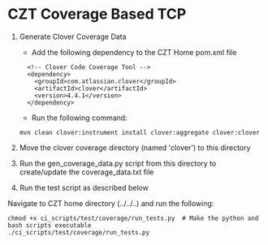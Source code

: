 # CZT Coverage Based TCP 

1) Generate Clover Coverage Data
    * Add the following dependency to the CZT Home pom.xml file
    ```
      <!-- Clover Code Coverage Tool -->
      <dependency>
        <groupId>com.atlassian.clover</groupId>
        <artifactId>clover</artifactId>
        <version>4.4.1</version>
      </dependency>
    ```
    * Run the following command:
    ```
    mvn clean clover:instrument install clover:aggregate clover:clover
    ```

2) Move the clover coverage directory (named 'clover') to this directory
3) Run the gen_coverage_data.py script from this directory to create/update the coverage_data.txt file
4) Run the test script as described below

Navigate to CZT home directory (../../..) and run the following:
```
chmod +x ci_scripts/test/coverage/run_tests.py  # Make the python and bash scripts executable
./ci_scripts/test/coverage/run_tests.py
